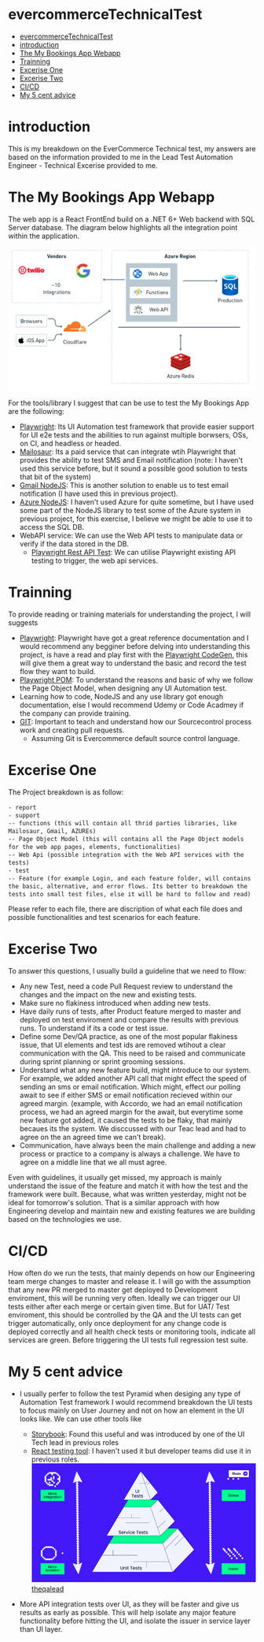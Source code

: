 # evercommerceTechnicalTest
- [evercommerceTechnicalTest](#evercommercetechnicaltest)
- [introduction](#introduction)
- [The My Bookings App Webapp](#the-my-bookings-app-webapp)
- [Trainning](#trainning)
- [Excerise One](#excerise-one)
- [Excerise Two](#excerise-two)
- [CI/CD](#cicd)
- [My 5 cent advice](#my-5-cent-advice)



# introduction

  This is my breakdown on the EverCommerce Technical test, my answers are based on the information provided to me in the Lead Test Automation Engineer - Technical Excerise provided to me.

# The My Bookings App Webapp

The web app is a React FrontEnd build on a .NET 6+ Web backend with SQL Server database.
The diagram below highlights all the integration point within the application.

![alt text](image.png)

For the tools/library I suggest that can be use to test the My Bookings App are the following:

* [Playwright](https://playwright.dev/): Its UI Automation test framework that provide easier support for UI e2e tests and the abilities to run against multiple borwsers, OSs, on CI, and headless or headed.
* [Mailosaur](https://mailosaur.com/): Its a paid service that can integrate wtih Playwright that provides the ability to test SMS and Email notification (note: I haven't used this service before, but it sound a possible good solution to tests that bit of the system)
* [Gmail NodeJS](https://developers.google.com/gmail/api/quickstart/nodejs): This is another solution to enable us to test email notification (I have used this in previous project).
* [Azure NodeJS](https://learn.microsoft.com/en-us/azure/developer/javascript/core/use-azure-sdk): I haven't used Azure for quite sometime, but I have used some part of the NodeJS library to test some of the Azure system in previous project, for this exercise, I believe we might be able to use it to access the SQL DB.
* WebAPI service: We can use the Web API tests to manipulate data or verify if the data stored in the DB.
  * [Playwright Rest API Test](https://playwright.dev/docs/api-testing): We can utilise Playwright existing API testing to trigger, the web api services.

# Trainning

To provide reading or training materials for understanding the project, I will suggests

* [Playwright](https://playwright.dev/): Playwright have got a great reference documentation and I would recommend any begginer before delving into understanding this project, is have a read and play first with the [Playwright CodeGen](https://playwright.dev/docs/codegen), this will give them a great way to understand the basic and record the test flow they want to build.
* [Playwright POM](https://playwright.dev/docs/pom): To understand the reasons and basic of why we follow the Page Object Model, when designing any UI Automation test.
* Learning how to code, NodeJS and any use library got enough documentation, else I  would recommend Udemy or Code Acadmey if the company can provide training.
* [GIT](https://rogerdudler.github.io/git-guide/): Important to teach and understand how our Sourcecontrol process work and creating pull requests. 
  * Assuming Git is Evercommerce default source control language.
  

# Excerise One

The Project breakdown is as follow:
```
- report
- support
-- functions (this will contain all thrid parties libraries, like Mailosaur, Gmail, AZUREs)
-- Page Object Model (this will contains all the Page Object models for the web app pages, elements, functionalities)
-- Web Api (possible integration with the Web API services with the tests)
- test 
-- Feature (for example Login, and each feature folder, will contains the basic, alternative, and error flows. Its better to breakdown the tests into small test files, else it will be hard to follow and read)
```

Please refer to each file, there are discription of what each file does and possible functionalities and test scenarios for each feature.



# Excerise Two

To answer this questions, I usually build a guideline that we need to fllow:

* Any new Test, need a code Pull Request review to understand the changes and the impact on the new and existing tests.
* Make sure no flakiness introduced when adding new tests.
* Have daily runs of tests, after Product feature merged to master and deployed on test enviroment and compare the results with previous runs. To understand if its a code or test issue.
* Define some Dev/QA practice, as one of the most popular flakiness issue, that UI elements and test ids are removed wtihout a clear communication with the QA. This need to be raised and communicate during sprint planning or sprint grooming sessions.
* Understand what any new feature build, might introduce to our system. For example, we added another API call that might effect the speed of sending an sms or email notification. Which might, effect our polling await to see if either SMS or email notification recieved within our agreed margin. (example, with Accordo, we had an email notification process, we had an agreed margin for the await, but everytime some new feature got added, it caused the tests to be flaky, that mainly becaues its the system. We disccussed with our Teac lead and had to agree on the an agreed time we can't break).
* Communication, have always been the main challenge and adding a new process or practice to a company is always a challenge. We have to agree on a middle line that we all must agree.

Even with guidelines, it usually get missed, my approach is mainly understand the issue of the feature and match it with how the test and the framework were built. Because, what was written yesterday, might not be ideal for tomorrow's solution. That is a similar approach with how Engineering develop and maintain new and existing features we are building based on the technologies we use. 
  
# CI/CD

How often do we run the tests, that mainly depends on how our Engineering team merge changes to master and release it.
I will go with the assumption that any new PR merged to master get deployed to Development enviroment, this will be running very often. Ideally we can trigger our UI tests either after each merge or certain given time.
But for UAT/ Test enviroment, this should be controlled by the QA and the UI tests can get trigger automatically, only once deployment for any change code is deployed correctly and all health check tests or monitoring tools, indicate all services are green. Before triggering the UI tests full regression test suite.

# My 5 cent advice 

* I usually perfer to follow the test Pyramid when desiging any type of Automation Test framework
  I would recommend breakdown the UI tests to focus mainly on User Journey and not on how an element in the UI looks like. We can use other tools like 
    * [Storybook](https://storybook.js.org/): Found this useful and was introduced by one of the UI Tech lead in previous roles
    * [React testing tool](https://testing-library.com/docs/react-testing-library/intro/): I haven't used it but developer teams did use it in previous roles.
  ![alt text](image-1.png)[theqalead](https://theqalead.com/topics/testing-pyramid/)

* More API integration tests over UI, as they will be faster and give us results as early as possible. This will help isolate any major feature functionality before hitting the UI, and isolate the issuer in service layer than UI layer. 



